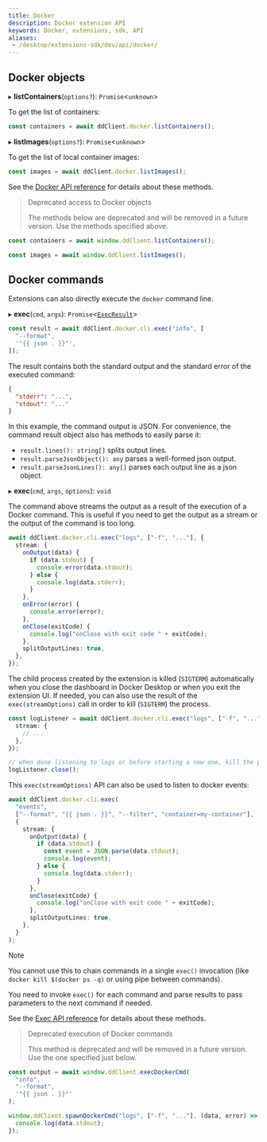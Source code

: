 ```yaml
---
title: Docker
description: Docker extension API
keywords: Docker, extensions, sdk, API
aliases: 
 - /desktop/extensions-sdk/dev/api/docker/
---
```


## Docker objects

▸ **listContainers**(`options?`): `Promise`<`unknown`\>

To get the list of containers:

```typescript
const containers = await ddClient.docker.listContainers();
```

▸ **listImages**(`options?`): `Promise`<`unknown`\>

To get the list of local container images:

```typescript
const images = await ddClient.docker.listImages();
```

See the [Docker API reference](/reference/api/extensions-sdk/Docker.md) for details about these methods.

> Deprecated access to Docker objects
>
> The methods below are deprecated and will be removed in a future version. Use the methods specified above.

```typescript
const containers = await window.ddClient.listContainers();

const images = await window.ddClient.listImages();
```

## Docker commands

Extensions can also directly execute the `docker` command line.

▸ **exec**(`cmd`, `args`): `Promise`<[`ExecResult`](/reference/api/extensions-sdk/ExecResult.md)\>

```typescript
const result = await ddClient.docker.cli.exec("info", [
  "--format",
  '"{{ json . }}"',
]);
```

The result contains both the standard output and the standard error of the executed command:

```json
{
  "stderr": "...",
  "stdout": "..."
}
```

In this example, the command output is JSON.
For convenience, the command result object also has methods to easily parse it:

- `result.lines(): string[]` splits output lines.
- `result.parseJsonObject(): any` parses a well-formed json output.
- `result.parseJsonLines(): any[]` parses each output line as a json object.

▸ **exec**(`cmd`, `args`, `options`): `void`

The command above streams the output as a result of the execution of a Docker command.
This is useful if you need to get the output as a stream or the output of the command is too long.

```typescript
await ddClient.docker.cli.exec("logs", ["-f", "..."], {
  stream: {
    onOutput(data) {
      if (data.stdout) {
        console.error(data.stdout);
      } else {
        console.log(data.stderr);
      }
    },
    onError(error) {
      console.error(error);
    },
    onClose(exitCode) {
      console.log("onClose with exit code " + exitCode);
    },
    splitOutputLines: true,
  },
});
```

The child process created by the extension is killed (`SIGTERM`) automatically when you close the dashboard in Docker Desktop or when you exit the extension UI.
If needed, you can also use the result of the `exec(streamOptions)` call in order to kill (`SIGTERM`) the process.

```typescript
const logListener = await ddClient.docker.cli.exec("logs", ["-f", "..."], {
  stream: {
    // ...
  },
});

// when done listening to logs or before starting a new one, kill the process
logListener.close();
```

This `exec(streamOptions)` API can also be used to listen to docker events:

```typescript
await ddClient.docker.cli.exec(
  "events",
  ["--format", "{{ json . }}", "--filter", "container=my-container"],
  {
    stream: {
      onOutput(data) {
        if (data.stdout) {
          const event = JSON.parse(data.stdout);
          console.log(event);
        } else {
          console.log(data.stderr);
        }
      },
      onClose(exitCode) {
        console.log("onClose with exit code " + exitCode);
      },
      splitOutputLines: true,
    },
  }
);
```

> [!NOTE]
>
>You cannot use this to chain commands in a single `exec()` invocation (like `docker kill $(docker ps -q)` or using pipe between commands).
>
> You need to invoke `exec()` for each command and parse results to pass parameters to the next command if needed.

See the [Exec API reference](/reference/api/extensions-sdk/Exec.md) for details about these methods.

> Deprecated execution of Docker commands
>
> This method is deprecated and will be removed in a future version. Use the one specified just below.

```typescript
const output = await window.ddClient.execDockerCmd(
  "info",
  "--format",
  '"{{ json . }}"'
);

window.ddClient.spawnDockerCmd("logs", ["-f", "..."], (data, error) => {
  console.log(data.stdout);
});
```
